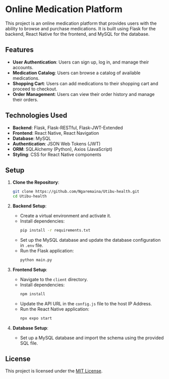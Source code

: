 # Online Medication Platform

This project is an online medication platform that provides users with the ability to browse and purchase medications. It is built using Flask for the backend, React Native for the frontend, and MySQL for the database.

## Features

- **User Authentication**: Users can sign up, log in, and manage their accounts.
- **Medication Catalog**: Users can browse a catalog of available medications.
- **Shopping Cart**: Users can add medications to their shopping cart and proceed to checkout.
- **Order Management**: Users can view their order history and manage their orders.

## Technologies Used

- **Backend**: Flask, Flask-RESTful, Flask-JWT-Extended
- **Frontend**: React Native, React Navigation
- **Database**: MySQL
- **Authentication**: JSON Web Tokens (JWT)
- **ORM**: SQLAlchemy (Python), Axios (JavaScript)
- **Styling**: CSS for React Native components

## Setup

1. **Clone the Repository**:
   ```bash
   git clone https://github.com/Ngaremaina/Utibu-health.git
   cd Utibu-health
   ```

2. **Backend Setup**:
   - Create a virtual environment and activate it.
   - Install dependencies:
     ```bash
     pip install -r requirements.txt
     ```
   - Set up the MySQL database and update the database configuration in `.env` file.
   - Run the Flask application:
     ```bash
     python main.py
     ```

3. **Frontend Setup**:
   - Navigate to the `client` directory.
   - Install dependencies:
     ```bash
     npm install
     ```
   - Update the API URL in the `config.js` file to the host IP Address.
   - Run the React Native application:
     ```bash
     npx expo start
     ```

4. **Database Setup**:
   - Set up a MySQL database and import the schema using the provided SQL file.

## License

This project is licensed under the [MIT License](LICENSE).
